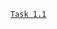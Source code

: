 <code>[Task 1.1](https://github.com/whitemag313/DevOps_online_Kharkiv_2022_1/tree/master/m1/task1.1 "Описание")
</code>
